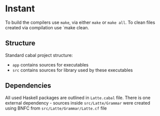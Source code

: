 # Instant
To build the compilers use `make`, via either `make` or `make all`. To clean files created via compilation use `make clean.
## Structure
Standard cabal project structure:
- `app` contains sources for executables
- `src` contains sources for library used by these executables
## Dependencies
All used Haskell packages are outlined in `Latte.cabal` file. There is one external dependency - sources inside `src/Latte/Grammar` were created using BNFC from `src/Latte/Grammar/Latte.cf` file
